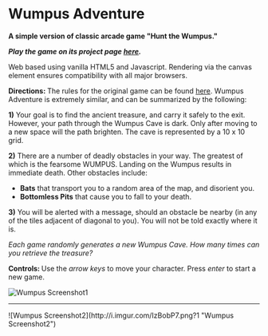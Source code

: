 # Wumpus Adventure
<b>A simple version of classic arcade game "Hunt the Wumpus."</b>

<b><i>Play the game on its project page [here](http://christianjhughes.github.io/WumpusAdventure/).</b></i>

Web based using vanilla HTML5 and Javascript. Rendering via the canvas element ensures compatibility with all major browsers.

<b>Directions: </b> The rules for the original game can be found [here](https://en.wikipedia.org/wiki/Hunt_the_Wumpus). Wumpus Adventure is extremely similar, and can be summarized by the following:

<b>1)</b> Your goal is to find the ancient treasure, and carry it safely to the exit. However, your path through the Wumpus Cave is dark. Only after moving to a new space will the path brighten. The cave is represented by a 10 x 10 grid.

<b>2)</b> There are a number of deadly obstacles in your way. The greatest of which is the fearsome WUMPUS. Landing on the Wumpus results in immediate death. Other obstacles include:
  - <b>Bats</b> that transport you to a random area of the map, and disorient you.
  - <b>Bottomless Pits</b> that cause you to fall to your death.

<b>3)</b> You will be alerted with a message, should an obstacle be nearby (in any of the tiles adjacent of diagonal to you). You will not be told exactly where it is.

<i>Each game randomly generates a new Wumpus Cave. How many times can you retrieve the treasure?</i>

<b>Controls: </b> Use the <i>arrow keys</i> to move your character. Press <i>enter</i> to start a new game.

![Wumpus Screenshot1](http://i.imgur.com/J2FBKRO.png "Wumpus Screenshot1")
<hr>
![Wumpus Screenshot2](http://i.imgur.com/IzBobP7.png?1 "Wumpus Screenshot2")
